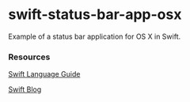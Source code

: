 swift-status-bar-app-osx
========================

Example of a status bar application for OS X in Swift.

### Resources

[Swift Language Guide](https://developer.apple.com/library/prerelease/ios/documentation/Swift/Conceptual/Swift_Programming_Language/index.html#//apple_ref/doc/uid/TP40014097)

[Swift Blog](https://developer.apple.com/swift/blog/)
